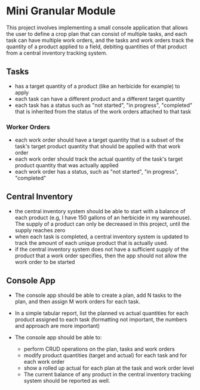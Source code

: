 # Mini Granular Module
This project involves implementing a small console application that allows the user to define a crop plan that can 
consist of multiple tasks, and each task can have multiple work orders, and the tasks and work orders track the quantity 
of a product applied to a field, debiting quantities of that product from a central inventory tracking system. 

## Tasks
* has a target quantity of a product (like an herbicide for example) to apply
* each task can have a different product and a different target quantity
* each task has a status such as "not started", "in progress", "completed" that is inherited from the status of the work orders attached to that task

### Worker Orders
* each work order should have a target quantity that is a subset of the task's target product quantity that should be applied with that work order
* each work order should track the actual quantity of the task's target product quantity that was actually applied
* each work order has a status, such as "not started", "in progress", "completed"

## Central Inventory
* the central inventory system should be able to start with a balance of each product 
  (e.g, I have 150 gallons of an herbicide in my warehouse). The supply of a product can only be decreased in this 
  project, until the supply reaches zero
* when each task is completed, a central inventory system is updated to track the amount of each unique product that is actually used.
* if the central inventory system does not have a sufficient supply of the product that a work order specifies, then the app should not allow the work order to be started

## Console App
* The console app should be able to create a plan, add N tasks to the plan, and then assign M work orders for each task.

* In a simple tabular report, list the planned vs actual quantities for each product assigned to each task 
  (formatting not important, the numbers and approach are more important)
  
* The console app should be able to:
    - perform CRUD operations on the plan, tasks and work orders
    - modify product quantities (target and actual) for each task and for each work order
    - show a rolled up actual for each plan at the task and work order level
    - The current balance of any product in the central inventory tracking system should be reported as well.

